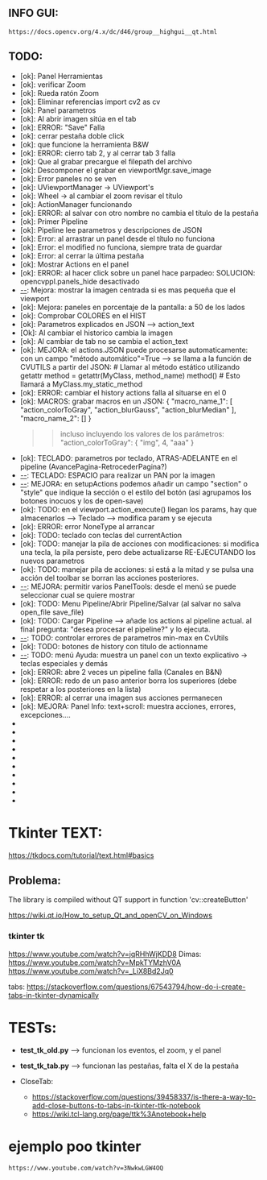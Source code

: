 
## INFO GUI:
    https://docs.opencv.org/4.x/dc/d46/group__highgui__qt.html


## TODO:
- [ok]: Panel Herramientas
- [ok]: verificar Zoom
- [ok]: Rueda ratón Zoom
- [ok]: Eliminar referencias import cv2 as cv
- [ok]: Panel parametros
- [ok]: Al abrir imagen sitúa en el tab
- [ok]: ERROR: "Save" Falla
- [ok]: cerrar pestaña doble click
- [ok]: que funcione la herramienta B&W
- [ok]: ERROR: cierro tab 2, y al cerrar tab 3 falla
- [ok]: Que al grabar precargue el filepath del archivo
- [ok]: Descomponer el grabar en viewportMgr.save_image
- [ok]: Error paneles no se ven
- [ok]: UViewportManager -> UViewport's
- [ok]: Wheel -> al cambiar el zoom revisar el título
- [ok]: ActionManager funcionando
- [ok]: ERROR: al salvar con otro nombre no cambia el título de la pestaña
- [ok]: Primer Pipeline
- [ok]: Pipeline lee parametros y descripciones de JSON
- [ok]: Error: al arrastrar un panel desde el título no funciona
- [ok]: Error: el modified no funciona, siempre trata de guardar
- [ok]: Error: al cerrar la última pestaña
- [ok]: Mostrar Actions en el panel
- [ok]: ERROR: al hacer click sobre un panel hace parpadeo: SOLUCION: opencvppl.panels_hide desactivado
- [--]: Mejora: mostrar la imagen centrada si es mas pequeña que el viewport
- [ok]: Mejora: paneles en porcentaje de la pantalla: a 50 de los lados
- [ok]: Comprobar COLORES en el HIST
- [ok]: Parametros explicados en JSON --> action_text
- [Ok]: Al cambiar el historico cambia la imagen
- [ok]: Al cambiar de tab no se cambia el action_text
- [ok]: MEJORA: el actions.JSON puede procesarse automaticamente: con un campo "método automático"=True --> se llama a la función de CVUTILS a partir del JSON:
        # Llamar al método estático utilizando getattr
        method = getattr(MyClass, method_name)
        method()  # Esto llamará a MyClass.my_static_method
- [ok]: ERROR: cambiar el history actions falla al situarse en el 0
- [ok]: MACROS: grabar macros en un JSON: { "macro_name_1": [ "action_colorToGray", "action_blurGauss", "action_blurMedian" ], "macro_name_2": [] } 
    >> incluso incluyendo los valores de los parámetros: "action_colorToGray": { "img", 4, "aaa" }
- [ok]: TECLADO: parametros por teclado, ATRAS-ADELANTE en el pipeline (AvancePagina-RetrocederPagina?)
- [--]: TECLADO: ESPACIO  para realizar un PAN por la imagen
- [--]: MEJORA: en setupActions podemos añadir un campo "section" o "style" que indique la sección o el estilo del botón (así agrupamos los botones inocuos y los de open-save)
- [ok]: TODO: en el viewport.action_execute() llegan los params, hay que almacenarlos --> Teclado --> modifica param y se ejecuta
- [ok]: ERROR: error NoneType al arrancar
- [ok]: TODO: teclado con teclas del currentAction
- [ok]: TODO: manejar la pila de acciones con modificaciones: si modifica una tecla, la pila persiste, pero debe actualizarse RE-EJECUTANDO los nuevos parametros
- [ok]: TODO: manejar pila de acciones: si está a la mitad y se pulsa una acción del toolbar se borran las acciones posteriores.
- [--]: MEJORA: permitir varios PanelTools: desde el menú se puede seleccionar cual se quiere mostrar
- [ok]: TODO: Menu Pipeline/Abrir Pipeline/Salvar (al salvar no salva open_file save_file)
- [ok]: TODO: Cargar Pipeline --> añade los actions al pipeline actual. al final pregunta: "desea procesar el pipeline?" y lo ejecuta.
- [--]: TODO: controlar errores de parametros min-max en CvUtils
- [ok]: TODO: botones de history con titulo de actionname
- [--]: TODO: menú Ayuda: muestra un panel con un texto explicativo -> teclas especiales y demás
- [ok]: ERROR: abre 2 veces un pipeline falla (Canales en B&N)
- [ok]: ERROR: redo de un paso anterior borra los superiores (debe respetar a los posteriores en la lista)
- [ok]: ERROR: al cerrar una imagen sus acciones permanecen
- [ok]: MEJORA: Panel Info: text+scroll: muestra acciones, errores, excepciones....
- [--]: ....
- [--]: ....
- [--]: ....
- [--]: ....
- [--]: ....
- [--]: ....
- [--]: ....
- [--]: ....
- [--]: ....
- [--]: ....


# Tkinter TEXT:
https://tkdocs.com/tutorial/text.html#basics


## Problema:
The library is compiled without QT support in function 'cv::createButton'

https://wiki.qt.io/How_to_setup_Qt_and_openCV_on_Windows



### tkinter tk
https://www.youtube.com/watch?v=jqRHhWjKDD8
Dimas:
    https://www.youtube.com/watch?v=MpkTYMzhV0A
    https://www.youtube.com/watch?v=_LiX8Bd2Jq0

tabs:
https://stackoverflow.com/questions/67543794/how-do-i-create-tabs-in-tkinter-dynamically


# TESTs:
- **test_tk_old.py** --> funcionan los eventos, el zoom, y el panel
- **test_tk_tab.py** --> funcionan las pestañas, falta el X de la pestaña

- CloseTab: 
    - https://stackoverflow.com/questions/39458337/is-there-a-way-to-add-close-buttons-to-tabs-in-tkinter-ttk-notebook
    - https://wiki.tcl-lang.org/page/ttk%3Anotebook+help



# ejemplo poo tkinter
    https://www.youtube.com/watch?v=3NwkwLGW4OQ